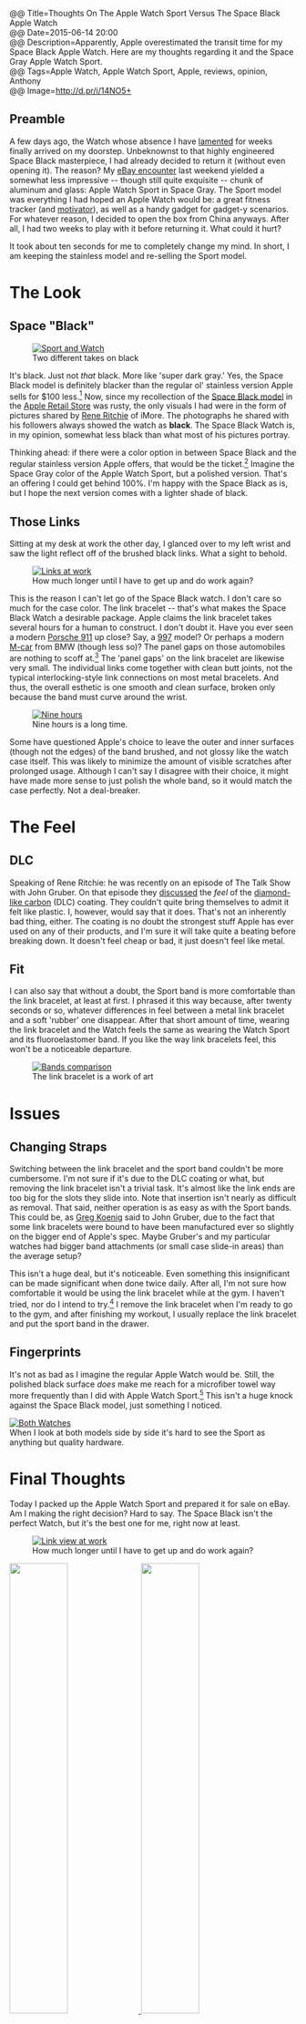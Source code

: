 @@ Title=Thoughts On The Apple Watch Sport Versus The Space Black Apple Watch  
@@ Date=2015-06-14 20:00  
@@ Description=Apparently, Apple overestimated the transit time for my Space Black Apple Watch. Here are my thoughts regarding it and the Space Gray Apple Watch Sport.  
@@ Tags=Apple Watch, Apple Watch Sport, Apple, reviews, opinion, Anthony  
@@ Image=http://d.pr/i/14NO5+  

## Preamble

A few days ago, the Watch whose absence I have [lamented](http://www.theoveranalyzed.net/2015/5/1/my-first-week-without-an-apple-watch) for weeks finally arrived on my doorstep. Unbeknownst to that highly engineered Space Black masterpiece, I had already decided to return it (without even opening it). The reason? My [eBay encounter](http://www.theoveranalyzed.net/2015/6/8/48-hours-with-the-apple-watch) last weekend yielded a somewhat less impressive -- though still quite exquisite -- chunk of aluminum and glass: Apple Watch Sport in Space Gray. The Sport model was everything I had hoped an Apple Watch would be: a great fitness tracker (and [motivator](http://www.marco.org/2015/05/24/filling-the-green-circle)), as well as a handy gadget for gadget-y scenarios. For whatever reason, I decided to open the box from China anyways. After all, I had two weeks to play with it before returning it. What could it hurt?

It took about ten seconds for me to completely change my mind. In short, I am keeping the stainless model and re-selling the Sport model.

# The Look

## Space "Black"

<figure class="figleft">
	<a class="nohover" href="http://d.pr/i/14NO5+">
		<img src="http://d.pr/i/14NO5+" alt="Sport and Watch" />
	</a>
	<figcaption>Two different takes on black</figcaption>
</figure>

It's black. Just not *that* black. More like 'super dark gray.' Yes, the Space Black model is definitely blacker than the regular ol' stainless version Apple sells for $100 less.[^bl]  Now, since my recollection of the [Space Black model](http://www.theoveranalyzed.net/2015/3/10/apple-watch-sport-or-apple-watch-collection) in the [Apple Retail Store](http://www.theoveranalyzed.net/2015/4/10/my-apple-watch-try-on-session-and-that-keyboard#visiting-the-store) was rusty, the only visuals I had were in the form of pictures shared by [Rene Ritchie](https://instagram.com/p/265eV7GM8z/?taken-by=reneritchie) of iMore. The photographs he shared with his followers always showed the watch as **black**. The Space Black Watch is, in my opinion, somewhat less black than what most of his pictures portray. 

Thinking ahead: if there were a color option in between Space Black and the regular stainless version Apple offers, that would be the ticket.[^re] Imagine the Space Gray color of the Apple Watch Sport, but a polished version. That's an offering I could get behind 100%. I'm happy with the Space Black as is, but I hope the next version comes with a lighter shade of black. 

## Those Links

Sitting at my desk at work the other day, I glanced over to my left wrist and saw the light reflect off of the brushed black links. What a sight to behold. 

<figure class="figright">
	<a class="nohover" href="http://d.pr/i/1fDRN+">
		<img src="http://d.pr/i/1fDRN+" alt="Links at work" />
	</a>
	<figcaption>How much longer until I have to get up and do work again?</figcaption>
</figure>

This is the reason I can't let go of the Space Black watch. I don't care so much for the case color. The link bracelet -- that's what makes the Space Black Watch a desirable package. Apple claims the link bracelet takes several hours for a human to construct. I don't doubt it. Have you ever seen a modern [Porsche 911](https://en.wikipedia.org/wiki/Porsche_911) up close? Say, a [997](https://en.wikipedia.org/wiki/Porsche_997) model? Or perhaps a modern [M-car](https://en.wikipedia.org/wiki/BMW_M5#E39_M5_.281998.E2.80.932003.29) from BMW (though less so)? The panel gaps on those automobiles are nothing to scoff at.[^ko] The 'panel gaps' on the link bracelet are likewise very small. The individual links come together with clean butt joints, not the typical interlocking-style link connections on most metal bracelets. And thus, the overall esthetic is one smooth and clean surface, broken only because the band must curve around the wrist. 

<figure class="figleft">
	<a class="nohover" href="http://d.pr/i/1fOn4+">
		<img src="http://d.pr/i/1fOn4+" alt="Nine hours" />
	</a>
	<figcaption>Nine hours is a long time.</figcaption>
</figure>

Some have questioned Apple's choice to leave the outer and inner surfaces (though not the edges) of the band brushed, and not glossy like the watch case itself. This was likely to minimize the amount of visible scratches after prolonged usage. Although I can't say I disagree with their choice, it might have made more sense to just polish the whole band, so it would match the case perfectly. Not a deal-breaker.

# The Feel

## DLC

Speaking of Rene Ritchie: he was recently on an episode of The Talk Show with John Gruber. On that episode they [discussed](https://overcast.fm/+BtuxdpSV4/2:12:45) the *feel* of the [diamond-like carbon](https://en.wikipedia.org/wiki/Diamond-like_carbon) (DLC) coating. They couldn't quite bring themselves to admit it felt like plastic. I, however, would say that it does. That's not an inherently bad thing, either. The coating is no doubt the strongest stuff Apple has ever used on any of their products, and I'm sure it will take quite a beating before breaking down. It doesn't feel cheap or bad, it just doesn't feel like metal.

## Fit

I can also say that without a doubt, the Sport band is more comfortable than the link bracelet, at least at first. I phrased it this way because, after twenty seconds or so, whatever differences in feel between a metal link bracelet and a soft 'rubber' one disappear. After that short amount of time, wearing the link bracelet and the Watch feels the same as wearing the Watch Sport and its fluoroelastomer band. If you like the way link bracelets feel, this won't be a noticeable departure. 

<figure class="figright">
	<a class="nohover" href="http://d.pr/i/5X8h+">
		<img src="http://d.pr/i/5X8h+" alt="Bands comparison" />
	</a>
	<figcaption>The link bracelet is a work of art</figcaption>
</figure>

# Issues

## Changing Straps

Switching between the link bracelet and the sport band couldn't be more cumbersome. I'm not sure if it's due to the DLC coating or what, but removing the link bracelet isn't a trivial task. It's almost like the link ends are too big for the slots they slide into. Note that insertion isn't nearly as difficult as removal. That said, neither operation is as easy as with the Sport bands. This could be, as [Greg Koenig](https://twitter.com/gak_pdx) said to John Gruber, due to the fact that some link bracelets were bound to have been manufactured ever so slightly on the bigger end of Apple's spec. Maybe Gruber's and my particular watches had bigger band attachments (or small case slide-in areas) than the average setup?

This isn't a huge deal, but it's noticeable. Even something this insignificant can be made significant when done twice daily. After all, I'm not sure how comfortable it would be using the link bracelet while at the gym. I haven't tried, nor do I intend to try.[^ho] I remove the link bracelet when I'm ready to go to the gym, and after finishing my workout, I usually replace the link bracelet and put the sport band in the drawer.

## Fingerprints

It's not as bad as I imagine the regular Apple Watch would be. Still, the polished black surface *does* make me reach for a microfiber towel way more frequently than I did with Apple Watch Sport.[^dt] This isn't a huge knock against the Space Black model, just something I noticed.

<div class="center">
	<a class="nohover" href="http://d.pr/i/1fxvw+">
		<img src="http://d.pr/i/1fxvw+" alt="Both Watches" class="wide"/>
	</a>
	<figcaption>When I look at both models side by side it's hard to see the Sport as anything but quality hardware.</figcaption>
</div>

# Final Thoughts

Today I packed up the Apple Watch Sport and prepared it for sale on eBay. Am I making the right decision? Hard to say. The Space Black isn't the perfect Watch, but it's the best one for me, right now at least.


[^bl]: [The Black Tax™](http://thesmallwave.com/2008/02/26/apple-reduces-the-macbook-black-tax/)
[^dt]: Yes, I am *that* guy who compulsively wipes his screens.
[^ho]: I *have* been out and about with the link bracelet while it was hot enough that my wrist started to sweat. The link bracelet *did* stay put during that experience, for what it's worth.
[^ko]: And, moreover, imagine just how much more the panel gaps are finessed on this 911 '[model](http://autoweek.com/article/car-reviews/first-drive-porsche-911-reimagined-singer).'
[^re]: I seem to recall that in last year's September event, the Space Black watch was not nearly as black as it is now. Am I crazy?

<figure class="figright">
	<a class="nohover" href="http://d.pr/i/1fDRN+">
		<img src="http://d.pr/i/1fDRN+" alt="Link view at work" />
	</a>
	<figcaption>How much longer until I have to get up and do work again?</figcaption>
</figure>

<div class="center">
	<a class="nohover" href="link">
    		<img src="link" class="left" width="45%" style="padding-bottom: 1.5em;" />
    	</a>
    	<a class="nohover" href="link">
    		<img src="link" class="right" width="45%" />
    	</a>
</div>